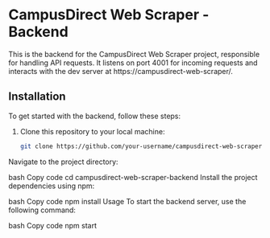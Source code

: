 # CampusDirect Web Scraper - Backend

This is the backend for the CampusDirect Web Scraper project, responsible for handling API requests. It listens on port 4001 for incoming requests and interacts with the dev server at https://campusdirect-web-scraper/.

## Installation

To get started with the backend, follow these steps:

1. Clone this repository to your local machine:

   ```bash
   git clone https://github.com/your-username/campusdirect-web-scraper-backend.git
Navigate to the project directory:

bash
Copy code
cd campusdirect-web-scraper-backend
Install the project dependencies using npm:

bash
Copy code
npm install
Usage
To start the backend server, use the following command:

bash
Copy code
npm start